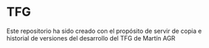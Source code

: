 # TFG
Este repositorio ha sido creado con el propósito de servir de copia e historial de versiones del desarrollo del TFG de Martín AGR
